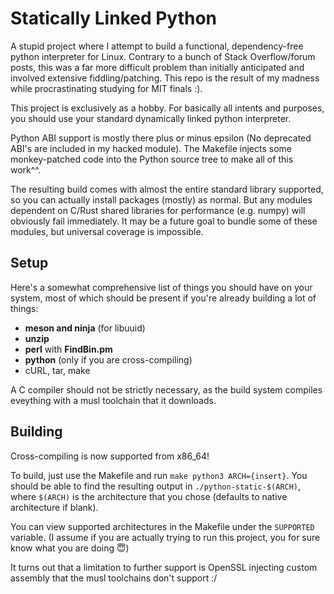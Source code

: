 # Statically Linked Python

A stupid project where I attempt to build a functional, dependency-free python
interpreter for Linux. Contrary to a bunch of Stack Overflow/forum posts, this
was a far more difficult problem than initially anticipated and involved
extensive fiddling/patching. This repo is the result of my madness while
procrastinating studying for MIT finals :).

This project is exclusively as a hobby. For basically all
intents and purposes, you should use your standard dynamically linked python
interpreter.

Python ABI support is mostly there plus or minus epsilon (No deprecated ABI's
are included in my hacked module). The Makefile injects some monkey-patched code
into the Python source tree to make all of this work^^.

The resulting build comes with almost the entire standard library supported, so
you can actually install packages (mostly) as normal. But any modules dependent
on C/Rust shared libraries for performance (e.g. numpy) will obviously
fail immediately. It may be a future goal to bundle some of these modules, but
universal coverage is impossible.

## Setup

Here's a somewhat comprehensive list of things you should have on your system,
most of which should be present if you're already building a lot of things:

- **meson and ninja** (for libuuid)
- **unzip**
- **perl** with **FindBin.pm**
- **python** (only if you are cross-compiling)
- cURL, tar, make

A C compiler should not be strictly necessary, as the build system compiles
eveything with a musl toolchain that it downloads.

## Building

Cross-compiling is now supported from x86_64!

To build, just use the Makefile and run `make python3 ARCH={insert}`. You
should be able to find the resulting output in `./python-static-$(ARCH)`, where
`$(ARCH)` is the architecture that you chose (defaults to native architecture if
blank).

You can view supported architectures in the Makefile under the `SUPPORTED`
variable. (I assume if you are actually trying to run this project, you for sure
know what you are doing 😇)

It turns out that a limitation to further support is OpenSSL injecting custom
assembly that the musl toolchains don't support :/
